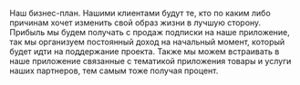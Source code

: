 Наш бизнес-план. 
Нашими клиентами будут те, кто по каким либо причинам хочет изменить свой образ жизни в лучшую сторону. Прибыль мы будем получать с продаж подписки на наше приложение, так мы организуем постоянный доход на начальный момент, который будет идти на поддержание проекта. Также мы можем встраивать в наше приложение связанные с тематикой приложения товары и услуги наших партнеров, тем самым тоже получая процент.

